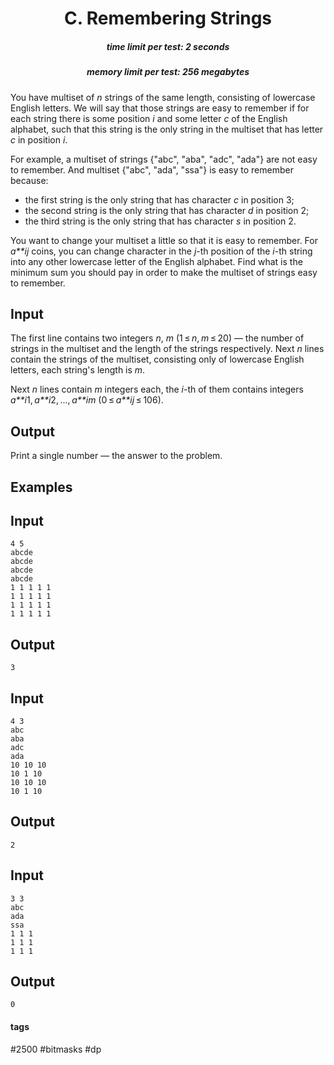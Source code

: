 <h1 style='text-align: center;'> C. Remembering Strings</h1>

<h5 style='text-align: center;'>time limit per test: 2 seconds</h5>
<h5 style='text-align: center;'>memory limit per test: 256 megabytes</h5>

You have multiset of *n* strings of the same length, consisting of lowercase English letters. We will say that those strings are easy to remember if for each string there is some position *i* and some letter *c* of the English alphabet, such that this string is the only string in the multiset that has letter *c* in position *i*.

For example, a multiset of strings {"abc", "aba", "adc", "ada"} are not easy to remember. And multiset {"abc", "ada", "ssa"} is easy to remember because: 

* the first string is the only string that has character *c* in position 3;
* the second string is the only string that has character *d* in position 2;
* the third string is the only string that has character *s* in position 2.

You want to change your multiset a little so that it is easy to remember. For *a**ij* coins, you can change character in the *j*-th position of the *i*-th string into any other lowercase letter of the English alphabet. Find what is the minimum sum you should pay in order to make the multiset of strings easy to remember.

## Input

The first line contains two integers *n*, *m* (1 ≤ *n*, *m* ≤ 20) — the number of strings in the multiset and the length of the strings respectively. Next *n* lines contain the strings of the multiset, consisting only of lowercase English letters, each string's length is *m*.

Next *n* lines contain *m* integers each, the *i*-th of them contains integers *a**i*1, *a**i*2, ..., *a**im* (0 ≤ *a**ij* ≤ 106).

## Output

Print a single number — the answer to the problem.

## Examples

## Input


```
4 5  
abcde  
abcde  
abcde  
abcde  
1 1 1 1 1  
1 1 1 1 1  
1 1 1 1 1  
1 1 1 1 1  

```
## Output


```
3  

```
## Input


```
4 3  
abc  
aba  
adc  
ada  
10 10 10  
10 1 10  
10 10 10  
10 1 10  

```
## Output


```
2  

```
## Input


```
3 3  
abc  
ada  
ssa  
1 1 1  
1 1 1  
1 1 1  

```
## Output


```
0  

```


#### tags 

#2500 #bitmasks #dp 